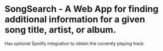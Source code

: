 # SongSearch - A Web App for finding additional information for a given song title, artist, or album.
  Has optional Spotify integration to obtain the currently playing track.
  
